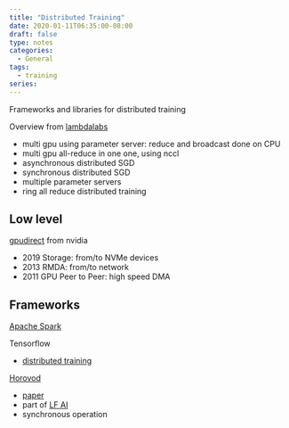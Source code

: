 ```yaml
---
title: "Distributed Training"
date: 2020-01-11T06:35:00-08:00
draft: false
type: notes
categories:
  - General
tags:
  - training
series:
---
```


Frameworks and libraries for distributed training

<!--more-->

Overview from [lambdalabs](https://lambdalabs.com/blog/introduction-multi-gpu-multi-node-distributed-training-nccl-2-0/)

* multi gpu using parameter server: reduce and broadcast done on CPU
* multi gpu all-reduce in one one, using nccl
* asynchronous distributed SGD
* synchronous distributed SGD
* multiple parameter servers
* ring all reduce distributed training

## Low level

[gpudirect](https://developer.nvidia.com/gpudirect) from nvidia

  - 2019 Storage: from/to NVMe devices
  - 2013 RMDA: from/to network
  - 2011 GPU Peer to Peer: high speed DMA

## Frameworks

[Apache Spark](https://spark.apache.org/)

Tensorflow
* [distributed training](https://www.tensorflow.org/guide/distributed_training)

[Horovod](https://github.com/horovod/horovod)

* [paper](https://arxiv.org/pdf/1802.05799.pdf)
* part of [LF AI](https://lfai.foundation/)
* synchronous operation